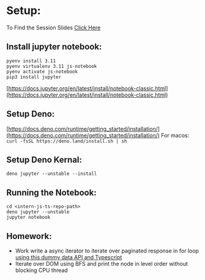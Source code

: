 # Setup:
To Find the Session Slides [Click Here](https://docs.google.com/presentation/d/1wY1Wg98byqshZKg0iCfvOHjjNi17zvbLuzdOvh-u_Bk/edit?usp=sharing)
## Install jupyter notebook:
```
pyenv install 3.11
pyenv virtualenv 3.11 js-notebook
pyenv activate js-notebook
pip3 install jupyter
```
[https://docs.jupyter.org/en/latest/install/notebook-classic.html](https://docs.jupyter.org/en/latest/install/notebook-classic.html)


## Setup Deno:
[https://docs.deno.com/runtime/getting_started/installation/](https://docs.deno.com/runtime/getting_started/installation/)
For macos: `curl -fsSL https://deno.land/install.sh | sh`

## Setup Deno Kernal:
```
deno jupyter --unstable --install

```

## Running the Notebook:
```
cd <intern-js-ts-repo-path>
deno jupyter --unstable
jupyter notebook
```

## Homework:
- Work write a async iterator to iterate over paginated response in for loop [using this dummy data API and Typescript](https://dummyjson.com/docs/posts#posts-limit_skip)
- Iterate over DOM using BFS and print the node in level order without blocking CPU thread
